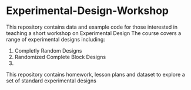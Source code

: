 # Experimental-Design-Workshop
This repository contains data and example code for those interested in teaching a short workshop on Experimental Design
The course covers a range of experimental designs including:
1. Completly Random Designs
2. Randomized Complete Block Designs
3. 

This repository contains homework, lesson plans and dataset to explore a set of standard experimental designs
